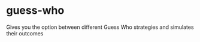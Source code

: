 # guess-who
Gives you the option between different Guess Who strategies and simulates their outcomes
